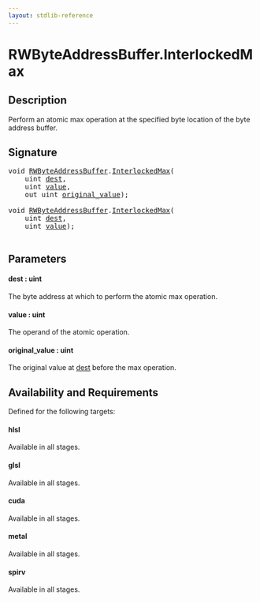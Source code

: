 ```yaml
---
layout: stdlib-reference
---
```


# RWByteAddressBuffer\.InterlockedMax

## Description

Perform an atomic max operation at the specified byte
location of the byte address buffer.



## Signature 

<pre>
<span class="code_keyword">void</span> <a href="index.html" class="code_type">RWByteAddressBuffer</a>.<a href="interlockedmax-0b.html">InterlockedMax</a>(
    <span class="code_keyword">uint</span> <a href="interlockedmax-0b.html#decl-dest" class="code_param">dest</a>,
    <span class="code_keyword">uint</span> <a href="interlockedmax-0b.html#decl-value" class="code_param">value</a>,
    <span class="code_keyword">out</span> <span class="code_keyword">uint</span> <a href="interlockedmax-0b.html#decl-original_value" class="code_param">original_value</a>);

<span class="code_keyword">void</span> <a href="index.html" class="code_type">RWByteAddressBuffer</a>.<a href="interlockedmax-0b.html">InterlockedMax</a>(
    <span class="code_keyword">uint</span> <a href="interlockedmax-0b.html#decl-dest" class="code_param">dest</a>,
    <span class="code_keyword">uint</span> <a href="interlockedmax-0b.html#decl-value" class="code_param">value</a>);

</pre>

## Parameters

####  <a id="decl-dest"></a>dest  : uint
The byte address at which to perform the atomic max operation.

####  <a id="decl-value"></a>value  : uint
The operand of the atomic operation.

####  <a id="decl-original_value"></a>original\_value  : uint
The original value at <span class='code'><a href="interlockedmax-0b.html#decl-dest" class="code_param">dest</a></span> before the max operation.


## Availability and Requirements

Defined for the following targets:

#### hlsl
Available in all stages.

#### glsl
Available in all stages.

#### cuda
Available in all stages.

#### metal
Available in all stages.

#### spirv
Available in all stages.



